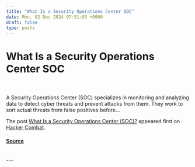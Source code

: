 ```yaml
---
title: "What Is a Security Operations Center SOC"
date: Mon, 02 Dec 2024 07:51:03 +0000
draft: false
type: posts
---
```

# What Is a Security Operations Center SOC

<br/>

<br/>
A Security Operations Center (SOC) specializes in monitoring and analyzing data to detect cyber threats and prevent attacks from them. They work to sort actual threats from false positives before...

The post [What Is a Security Operations Center (SOC)?](https://www.hackercombat.com/soc/) appeared first on [Hacker Combat](https://www.hackercombat.com).

#### [Source](https://www.hackercombat.com/soc/)

<br/>
---
